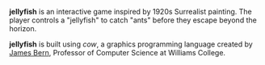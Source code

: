 **jellyfish** is an interactive game inspired by 1920s Surrealist painting. The player controls a "jellyfish" to catch "ants" before they escape beyond the horizon.

**jellyfish** is built using *cow*, a graphics programming language created by [James Bern](https://james-bern.github.io/), Professor of Computer Science at Williams College.
